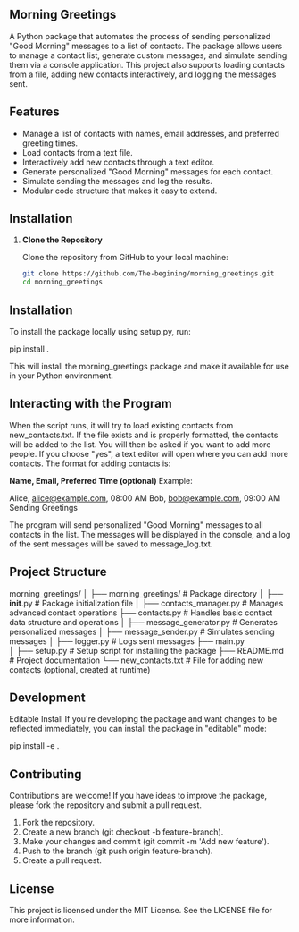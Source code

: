 ## Morning Greetings

A Python package that automates the process of sending personalized "Good Morning" messages to a list of contacts. The package allows users to manage a contact list, generate custom messages, and simulate sending them via a console application. This project also supports loading contacts from a file, adding new contacts interactively, and logging the messages sent.

## Features

- Manage a list of contacts with names, email addresses, and preferred greeting times.
- Load contacts from a text file.
- Interactively add new contacts through a text editor.
- Generate personalized "Good Morning" messages for each contact.
- Simulate sending the messages and log the results.
- Modular code structure that makes it easy to extend.

## Installation

1. **Clone the Repository**

   Clone the repository from GitHub to your local machine:

   ```bash
   git clone https://github.com/The-begining/morning_greetings.git
   cd morning_greetings
   ```

## Installation

To install the package locally using setup.py, run:

pip install .

This will install the morning_greetings package and make it available for use in your Python environment.

## Interacting with the Program

When the script runs, it will try to load existing contacts from new_contacts.txt.
If the file exists and is properly formatted, the contacts will be added to the list.
You will then be asked if you want to add more people.
If you choose "yes", a text editor will open where you can add more contacts.
The format for adding contacts is:

**Name, Email, Preferred Time (optional)**
Example:

Alice, alice@example.com, 08:00 AM
Bob, bob@example.com, 09:00 AM
Sending Greetings

The program will send personalized "Good Morning" messages to all contacts in the list. The messages will be displayed in the console, and a log of the sent messages will be saved to message_log.txt.

## Project Structure

morning_greetings/
│
├── morning_greetings/ # Package directory
│ ├── **init**.py # Package initialization file
│ ├── contacts_manager.py # Manages advanced contact operations
├── contacts.py # Handles basic contact data structure and operations
│ ├── message_generator.py # Generates personalized messages
│ ├── message_sender.py # Simulates sending messages
│ ├── logger.py # Logs sent messages
├── main.py  
│
├── setup.py # Setup script for installing the package
├── README.md # Project documentation
└── new_contacts.txt # File for adding new contacts (optional, created at runtime)

## Development

Editable Install
If you're developing the package and want changes to be reflected immediately, you can install the package in "editable" mode:

pip install -e .

## Contributing

Contributions are welcome! If you have ideas to improve the package, please fork the repository and submit a pull request.

1. Fork the repository.
2. Create a new branch (git checkout -b feature-branch).
3. Make your changes and commit (git commit -m 'Add new feature').
4. Push to the branch (git push origin feature-branch).
5. Create a pull request.

## License

This project is licensed under the MIT License. See the LICENSE file for more information.
